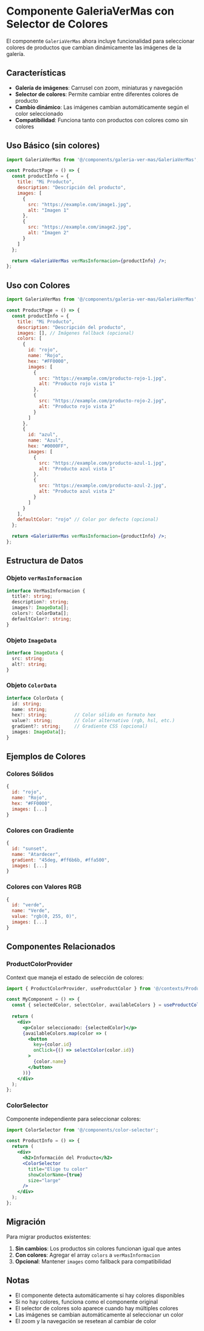 # Componente GaleriaVerMas con Selector de Colores

El componente `GaleriaVerMas` ahora incluye funcionalidad para seleccionar colores de productos que cambian dinámicamente las imágenes de la galería.

## Características

- **Galería de imágenes**: Carrusel con zoom, miniaturas y navegación
- **Selector de colores**: Permite cambiar entre diferentes colores de producto
- **Cambio dinámico**: Las imágenes cambian automáticamente según el color seleccionado
- **Compatibilidad**: Funciona tanto con productos con colores como sin colores

## Uso Básico (sin colores)

```jsx
import GaleriaVerMas from '@/components/galeria-ver-mas/GaleriaVerMas';

const ProductPage = () => {
  const productInfo = {
    title: "Mi Producto",
    description: "Descripción del producto",
    images: [
      {
        src: "https://example.com/image1.jpg",
        alt: "Imagen 1"
      },
      {
        src: "https://example.com/image2.jpg", 
        alt: "Imagen 2"
      }
    ]
  };

  return <GaleriaVerMas verMasInformacion={productInfo} />;
};
```

## Uso con Colores

```jsx
import GaleriaVerMas from '@/components/galeria-ver-mas/GaleriaVerMas';

const ProductPage = () => {
  const productInfo = {
    title: "Mi Producto",
    description: "Descripción del producto",
    images: [], // Imágenes fallback (opcional)
    colors: [
      {
        id: "rojo",
        name: "Rojo",
        hex: "#FF0000",
        images: [
          {
            src: "https://example.com/producto-rojo-1.jpg",
            alt: "Producto rojo vista 1"
          },
          {
            src: "https://example.com/producto-rojo-2.jpg",
            alt: "Producto rojo vista 2"
          }
        ]
      },
      {
        id: "azul",
        name: "Azul",
        hex: "#0000FF",
        images: [
          {
            src: "https://example.com/producto-azul-1.jpg",
            alt: "Producto azul vista 1"
          },
          {
            src: "https://example.com/producto-azul-2.jpg",
            alt: "Producto azul vista 2"
          }
        ]
      }
    ],
    defaultColor: "rojo" // Color por defecto (opcional)
  };

  return <GaleriaVerMas verMasInformacion={productInfo} />;
};
```

## Estructura de Datos

### Objeto `verMasInformacion`

```typescript
interface VerMasInformacion {
  title?: string;
  description?: string;
  images?: ImageData[];
  colors?: ColorData[];
  defaultColor?: string;
}
```

### Objeto `ImageData`

```typescript
interface ImageData {
  src: string;
  alt?: string;
}
```

### Objeto `ColorData`

```typescript
interface ColorData {
  id: string;
  name: string;
  hex?: string;          // Color sólido en formato hex
  value?: string;        // Color alternativo (rgb, hsl, etc.)
  gradient?: string;     // Gradiente CSS (opcional)
  images: ImageData[];
}
```

## Ejemplos de Colores

### Colores Sólidos

```jsx
{
  id: "rojo",
  name: "Rojo",
  hex: "#FF0000",
  images: [...]
}
```

### Colores con Gradiente

```jsx
{
  id: "sunset",
  name: "Atardecer",
  gradient: "45deg, #ff6b6b, #ffa500",
  images: [...]
}
```

### Colores con Valores RGB

```jsx
{
  id: "verde",
  name: "Verde",
  value: "rgb(0, 255, 0)",
  images: [...]
}
```

## Componentes Relacionados

### ProductColorProvider

Context que maneja el estado de selección de colores:

```jsx
import { ProductColorProvider, useProductColor } from '@/contexts/ProductColorContext';

const MyComponent = () => {
  const { selectedColor, selectColor, availableColors } = useProductColor();
  
  return (
    <div>
      <p>Color seleccionado: {selectedColor}</p>
      {availableColors.map(color => (
        <button 
          key={color.id}
          onClick={() => selectColor(color.id)}
        >
          {color.name}
        </button>
      ))}
    </div>
  );
};
```

### ColorSelector

Componente independiente para seleccionar colores:

```jsx
import ColorSelector from '@/components/color-selector';

const ProductInfo = () => {
  return (
    <div>
      <h2>Información del Producto</h2>
      <ColorSelector 
        title="Elige tu color"
        showColorName={true}
        size="large"
      />
    </div>
  );
};
```

## Migración

Para migrar productos existentes:

1. **Sin cambios**: Los productos sin colores funcionan igual que antes
2. **Con colores**: Agregar el array `colors` a `verMasInformacion`
3. **Opcional**: Mantener `images` como fallback para compatibilidad

## Notas

- El componente detecta automáticamente si hay colores disponibles
- Si no hay colores, funciona como el componente original
- El selector de colores solo aparece cuando hay múltiples colores
- Las imágenes se cambian automáticamente al seleccionar un color
- El zoom y la navegación se resetean al cambiar de color 